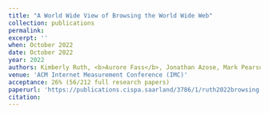```yaml
---
title: "A World Wide View of Browsing the World Wide Web"
collection: publications
permalink:
excerpt: ''
when: October 2022
date: October 2022
year: 2022
authors: Kimberly Ruth, <b>Aurore Fass</b>, Jonathan Azose, Mark Pearson, Emma Thomas, Caitlin Sadowski, and Zakir Durumeric
venue: 'ACM Internet Measurement Conference (IMC)'
acceptance: 26% (56/212 full research papers)
paperurl: 'https://publications.cispa.saarland/3786/1/ruth2022browsing.pdf'
citation:
---
```

